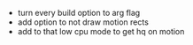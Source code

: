 - turn every build option to arg flag
- add option to not draw motion rects
- add to that low cpu mode to get hq on motion
